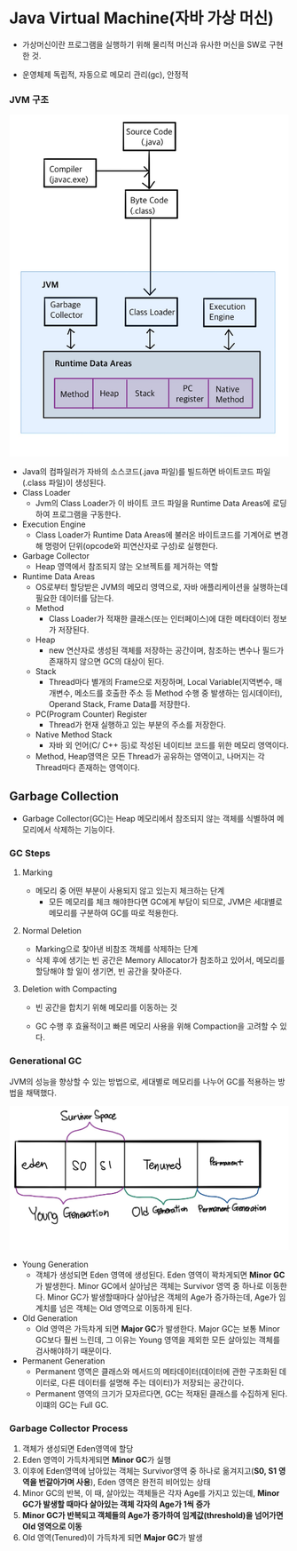 # Java Virtual Machine(자바 가상 머신)

- 가상머신이란 프로그램을 실행하기 위해 물리적 머신과 유사한 머신을 SW로 구현한 것.

- 운영체제 독립적, 자동으로 메모리 관리(gc), 안정적

### JVM 구조

![](../../img/jvm구조.jpg)

- Java의 컴파일러가 자바의 소스코드(.java 파일)를 빌드하면 바이트코드 파일(.class 파일)이 생성된다.
- Class Loader
  - Jvm의 Class Loader가 이 바이트 코드 파일을 Runtime Data Areas에 로딩하여 프로그램을 구동한다.
- Execution Engine
  - Class Loader가 Runtime Data Areas에 불러온 바이트코드를 기계어로 변경해 명령어 단위(opcode와 피연산자로 구성)로 실행한다.
- Garbage Collector
  - Heap 영역에서 참조되지 않는 오브젝트를 제거하는 역할
- Runtime Data Areas
  - OS로부터 할당받은 JVM의 메모리 영역으로, 자바 애플리케이션을 실행하는데 필요한 데이터를 담는다.
  - Method
    - Class Loader가 적재한 클래스(또는 인터페이스)에 대한 메타데이터 정보가 저장된다.
  - Heap
    - new 연산자로 생성된 객체를 저장하는 공간이며, 참조하는 변수나 필드가 존재하지 않으면 GC의 대상이 된다.
  - Stack
    - Thread마다 별개의 Frame으로 저장하며, Local Variable(지역변수, 매개변수, 메소드를 호출한 주소 등 Method 수행 중 발생하는 임시데이터), Operand Stack, Frame Data를 저장한다. 
  - PC(Program Counter) Register
    - Thread가 현재 실행하고 있는 부분의 주소를 저장한다.
  - Native Method Stack
    - 자바 외 언어(C/ C++ 등)로 작성된 네이티브 코드를 위한 메모리 영역이다. 
  - Method, Heap영역은 모든 Thread가 공유하는 영역이고, 나머지는 각 Thread마다 존재하는 영역이다.



## Garbage Collection

- Garbage Collector(GC)는 Heap 메모리에서 참조되지 않는 객체를 식별하여 메모리에서 삭제하는 기능이다. 

### GC Steps

1. Marking

   - 메모리 중 어떤 부분이 사용되지 않고 있는지 체크하는 단계
     - 모든 메모리를 체크 해야한다면 GC에게 부담이 되므로, JVM은 세대별로 메모리를 구분하여 GC를 따로 적용한다.

2. Normal Deletion

   - Marking으로 찾아낸 비참조 객체를 삭제하는 단계
   - 삭제 후에 생기는 빈 공간은 Memory Allocator가 참조하고 있어서, 메모리를 할당해야 할 일이 생기면, 빈 공간을 찾아준다.

3. Deletion with Compacting

   - 빈 공간을 합치기 위해 메모리를 이동하는 것

   - GC 수행 후 효율적이고 빠른 메모리 사용을 위해 Compaction을 고려할 수 있다.

### Generational GC

JVM의 성능을 향상할 수 있는 방법으로, 세대별로 메모리를 나누어 GC를 적용하는 방법을 채택했다. 

![](../../img/heap.jpg)

- Young Generation
  - 객체가 생성되면 Eden 영역에 생성된다. Eden 영역이 꽉차게되면 **Minor GC**가 발생한다. Minor GC에서 살아남은 객체는 Survivor 영역 중 하나로 이동한다. Minor GC가 발생할때마다 살아남은 객체의 Age가 증가하는데, Age가 임계치를 넘은 객체는 Old 영역으로 이동하게 된다.
- Old Generation
  - Old 영역은 가득차게 되면 **Major GC**가 발생한다. Major GC는 보통 Minor GC보다 훨씬 느린데, 그 이유는 Young 영역을 제외한 모든 살아있는 객체를 검사해야하기 때문이다.
- Permanent Generation
  - Permanent 영역은 클래스와 메서드의 메타데이터(데이터에 관한 구조화된 데이터로, 다른 데이터를 설명해 주는 데이터)가 저장되는 공간이다.
  - Permanent 영역의 크기가 모자르다면, GC는 적재된 클래스를 수집하게 된다. 이떄의 GC는 Full GC.



### Garbage Collector Process

1. 객체가 생성되면 Eden영역에 할당
2. Eden 영역이 가득차게되면 **Minor GC**가 실행
3. 이후에 Eden영역에 남아있는 객체는 Survivor영역 중 하나로 옮겨지고(**S0, S1 영역을 번갈아가며 사용**), Eden 영역은 완전히 비어있는 상태
4. Minor GC의 반복, 이 때, 살아있는 객체들은 각자 Age를 가지고 있는데, **Minor GC가 발생할 때마다 살아있는 객체 각자의 Age가 1씩 증가**
5. **Minor GC가 반복되고 객체들의 Age가 증가하여 임계값(threshold)을 넘어가면 Old 영역으로 이동**
6. Old 영역(Tenured)이 가득차게 되면 **Major GC**가 발생























